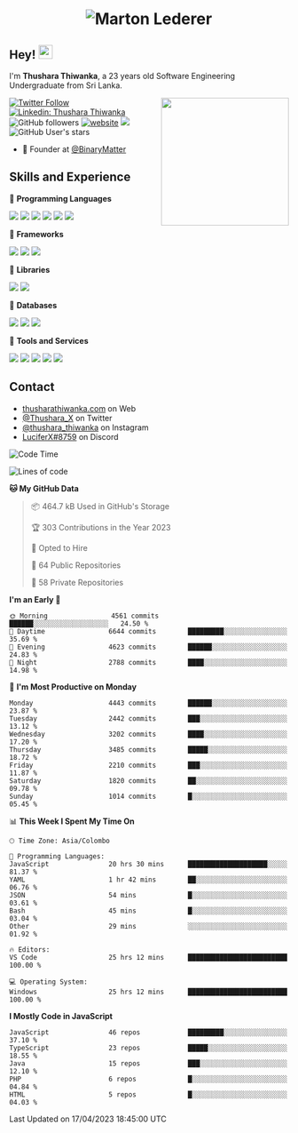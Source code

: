 <h1 align="center">
  <img src="https://raw.githubusercontent.com/ThusharaX/ThusharaX/master/name.svg" alt="Marton Lederer" />
</h1>

## Hey! <img src="https://media.giphy.com/media/hvRJCLFzcasrR4ia7z/giphy.gif" width="25px" height="25px">  
I'm <strong>Thushara Thiwanka</strong>, a 23 years old Software Engineering Undergraduate from Sri Lanka.

<img align='right' src="https://media.giphy.com/media/M9gbBd9nbDrOTu1Mqx/giphy.gif" width="230">

[![Twitter Follow](https://img.shields.io/twitter/follow/Thushara_X?label=Follow)](https://twitter.com/intent/follow?screen_name=Thushara_X)
[![Linkedin: Thushara Thiwanka](https://img.shields.io/badge/-Thushara_Thiwanaka-blue?style=flat-square&logo=Linkedin&logoColor=white&link=https://www.linkedin.com/in/thushara-thiwanka/)](https://www.linkedin.com/in/thushara-thiwanka/)
![GitHub followers](https://img.shields.io/github/followers/ThusharaX?label=Follow&style=social)
[![website](https://img.shields.io/badge/Website-46a2f1.svg?&style=flat-square&logo=Google-Chrome&logoColor=white&link=https://anmolsingh.me/)](https://thusharathiwanka.com/)
![](https://camo.githubusercontent.com/f1c00c1d3c0d9b8f4431c8082be05835cd7795233799bcef63c216d59cf4f6a0/68747470733a2f2f6b6f6d617265762e636f6d2f67687076632f3f757365726e616d653d546875736861726158267374796c653d666c617426636f6c6f723d627269676874677265656e)
![GitHub User's stars](https://img.shields.io/github/stars/ThusharaX?affiliations=OWNER%2CCOLLABORATOR%2CORGANIZATION_MEMBER&style=social)

<!-- - 🧭 Founder at [@Nano-Spark](https://github.com/Nano-Spark) -->
- 🧭 Founder at [@BinaryMatter](https://github.com/BinaryMatter)

<!-- - 👥 Core team member at [@Binary-Matter](https://github.com/Binary-Matter) and [@SLIIT-2020-June](https://github.com/SLIIT-2020-June) -->

## Skills and Experience
🔴 <strong>Programming Languages</strong>

![](https://img.shields.io/badge/Python-3776AB?style=for-the-badge&logo=python&logoColor=white)
![](https://img.shields.io/badge/C-00599C?style=for-the-badge&logo=c&logoColor=white)
![](https://img.shields.io/badge/C%2B%2B-00599C?style=for-the-badge&logo=c%2B%2B&logoColor=white)
![](https://img.shields.io/badge/JavaScript-F7DF1E?style=for-the-badge&logo=javascript&logoColor=black)
![](https://img.shields.io/badge/Java-ED8B00?style=for-the-badge&logo=java&logoColor=white)
![](https://img.shields.io/badge/PHP-777BB4?style=for-the-badge&logo=php&logoColor=white)

🔴 <strong>Frameworks</strong>

![](https://img.shields.io/badge/Django-092E20?style=for-the-badge&logo=django&logoColor=white)
![](https://img.shields.io/badge/Flask-000000?style=for-the-badge&logo=flask&logoColor=white)
![](https://img.shields.io/badge/Bootstrap-563D7C?style=for-the-badge&logo=bootstrap&logoColor=white)

🔴 <strong>Libraries</strong>

![](https://img.shields.io/badge/React-20232A?style=for-the-badge&logo=react&logoColor=61DAFB)
![](https://img.shields.io/badge/Redux-593D88?style=for-the-badge&logo=redux&logoColor=white)

🔴 <strong>Databases</strong>

![](https://img.shields.io/badge/PostgreSQL-316192?style=for-the-badge&logo=postgresql&logoColor=white)
![](	https://img.shields.io/badge/SQLite-07405E?style=for-the-badge&logo=sqlite&logoColor=white)
![](	https://img.shields.io/badge/MySQL-00000F?style=for-the-badge&logo=mysql&logoColor=white)

🔴 <strong>Tools and Services</strong>

![](https://img.shields.io/badge/Git-F05032?style=for-the-badge&logo=git&logoColor=white)
![](	https://img.shields.io/badge/Heroku-430098?style=for-the-badge&logo=heroku&logoColor=white)
![](https://img.shields.io/badge/Visual_Studio_Code-0078D4?style=for-the-badge&logo=visual%20studio%20code&logoColor=white)
![](https://img.shields.io/badge/Visual_Studio_2019-5C2D91?style=for-the-badge&logo=visual%20studio&logoColor=white)
![](https://img.shields.io/badge/firebase-ffca28?style=for-the-badge&logo=firebase&logoColor=white)

## Contact
- [thusharathiwanka.com](https://thusharathiwanka.com/) on Web
- [@Thushara_X](https://twitter.com/Thushara_X/) on Twitter
- [@thushara_thiwanka](https://www.instagram.com/thushara_thiwanka/) on Instagram
- [LuciferX#8759](./) on Discord

<!--START_SECTION:waka-->
![Code Time](http://img.shields.io/badge/Code%20Time-947%20hrs%2055%20mins-blue)

![Lines of code](https://img.shields.io/badge/From%20Hello%20World%20I%27ve%20Written-6.4%20million%20lines%20of%20code-blue)

**🐱 My GitHub Data** 

> 📦 464.7 kB Used in GitHub's Storage 
 > 
> 🏆 303 Contributions in the Year 2023
 > 
> 💼 Opted to Hire
 > 
> 📜 64 Public Repositories 
 > 
> 🔑 58 Private Repositories 
 > 
**I'm an Early 🐤** 

```text
🌞 Morning                4561 commits        ██████░░░░░░░░░░░░░░░░░░░   24.50 % 
🌆 Daytime                6644 commits        █████████░░░░░░░░░░░░░░░░   35.69 % 
🌃 Evening                4623 commits        ██████░░░░░░░░░░░░░░░░░░░   24.83 % 
🌙 Night                  2788 commits        ████░░░░░░░░░░░░░░░░░░░░░   14.98 % 
```
📅 **I'm Most Productive on Monday** 

```text
Monday                   4443 commits        ██████░░░░░░░░░░░░░░░░░░░   23.87 % 
Tuesday                  2442 commits        ███░░░░░░░░░░░░░░░░░░░░░░   13.12 % 
Wednesday                3202 commits        ████░░░░░░░░░░░░░░░░░░░░░   17.20 % 
Thursday                 3485 commits        █████░░░░░░░░░░░░░░░░░░░░   18.72 % 
Friday                   2210 commits        ███░░░░░░░░░░░░░░░░░░░░░░   11.87 % 
Saturday                 1820 commits        ██░░░░░░░░░░░░░░░░░░░░░░░   09.78 % 
Sunday                   1014 commits        █░░░░░░░░░░░░░░░░░░░░░░░░   05.45 % 
```


📊 **This Week I Spent My Time On** 

```text
🕑︎ Time Zone: Asia/Colombo

💬 Programming Languages: 
JavaScript               20 hrs 30 mins      ████████████████████░░░░░   81.37 % 
YAML                     1 hr 42 mins        ██░░░░░░░░░░░░░░░░░░░░░░░   06.76 % 
JSON                     54 mins             █░░░░░░░░░░░░░░░░░░░░░░░░   03.61 % 
Bash                     45 mins             █░░░░░░░░░░░░░░░░░░░░░░░░   03.04 % 
Other                    29 mins             ░░░░░░░░░░░░░░░░░░░░░░░░░   01.92 % 

🔥 Editors: 
VS Code                  25 hrs 12 mins      █████████████████████████   100.00 % 

💻 Operating System: 
Windows                  25 hrs 12 mins      █████████████████████████   100.00 % 
```

**I Mostly Code in JavaScript** 

```text
JavaScript               46 repos            █████████░░░░░░░░░░░░░░░░   37.10 % 
TypeScript               23 repos            █████░░░░░░░░░░░░░░░░░░░░   18.55 % 
Java                     15 repos            ███░░░░░░░░░░░░░░░░░░░░░░   12.10 % 
PHP                      6 repos             █░░░░░░░░░░░░░░░░░░░░░░░░   04.84 % 
HTML                     5 repos             █░░░░░░░░░░░░░░░░░░░░░░░░   04.03 % 
```




 Last Updated on 17/04/2023 18:45:00 UTC
<!--END_SECTION:waka-->
